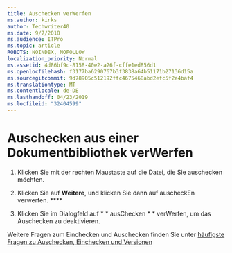 ```yaml
---
title: Auschecken verWerfen
ms.author: kirks
author: Techwriter40
ms.date: 9/7/2018
ms.audience: ITPro
ms.topic: article
ROBOTS: NOINDEX, NOFOLLOW
localization_priority: Normal
ms.assetid: 4d86bf9c-8158-40e2-a26f-cffe1ed856d1
ms.openlocfilehash: f3177ba6290767b3f3838a64b51171b27136d15a
ms.sourcegitcommit: 9d78905c512192ffc4675468abd2efc5f2e4baf4
ms.translationtype: MT
ms.contentlocale: de-DE
ms.lasthandoff: 04/23/2019
ms.locfileid: "32404599"
---
```

# <a name="discard-a-check-out-from-a-document-library"></a>Auschecken aus einer Dokumentbibliothek verWerfen

1. Klicken Sie mit der rechten Maustaste auf die Datei, die Sie auschecken möchten.
    
2. Klicken Sie auf **Weitere**, und klicken Sie dann auf auscheckEn verwerfen. **** 
    
3. Klicken Sie im Dialogfeld auf * * ausChecken * * verWerfen, um das Auschecken zu deaktivieren. 
    
Weitere Fragen zum Einchecken und Auschecken finden Sie unter [häufigste Fragen zu Auschecken, Einchecken und Versionen](https://go.microsoft.com/fwlink/?linkid=2018786)
  

